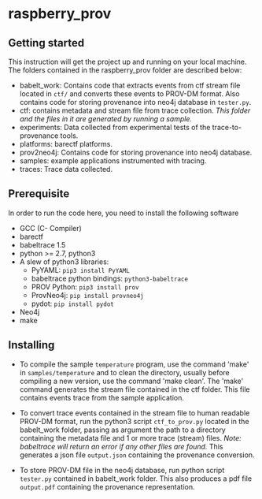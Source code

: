 # raspberry_prov

## Getting started
This instruction will get the project up and running on your local machine. The folders contained in the raspberry_prov folder are described below:

* babelt_work: Contains code that extracts events from ctf stream file located in `ctf/` and converts these events to PROV-DM format. Also contains code for storing provenance into neo4j database in `tester.py`.
* ctf: contains metadata and stream file from trace collection. *This folder and the files in it are generated by running a sample.*
* experiments: Data collected from experimental tests of the trace-to-provenance tools.
* platforms: barectf platforms.
* prov2neo4j: Contains code for storing provenance into neo4j database.
* samples: example applications instrumented with tracing.
* traces: Trace data collected.

## Prerequisite

In order to run the code here, you need to install the following software

* GCC (C- Compiler)
* barectf
* babeltrace 1.5
* python >= 2.7, python3
* A slew of python3 libraries:
  * PyYAML: `pip3 install PyYAML`
  * babeltrace python bindings: `python3-babeltrace`
  * PROV Python: `pip3 install prov`
  * ProvNeo4j: `pip install provneo4j`
  * pydot: `pip install pydot`
* Neo4j
* make


## Installing

* To compile the sample `temperature` program, use the command 'make' in `samples/temperature` and to clean the directory, usually before compiling a new version, use the command 'make clean'. The 'make' command generates the stream file contained in the ctf folder. This file contains events trace from the sample application. 

* To convert trace events contained in the stream file to human readable PROV-DM format, run the python3 script `ctf_to_prov.py` located in the babelt_work folder, passing as argument the path to a directory containing the metadata file and 1 or more trace (stream) files. *Note: babeltrace will return an error if any other files are found.* This generates a json file `output.json` containing the provenance conversion.


* To store PROV-DM file in the neo4j database, run python script `tester.py` contained in babelt_work folder. This also produces a pdf file `output.pdf` containing the provenance representation.






